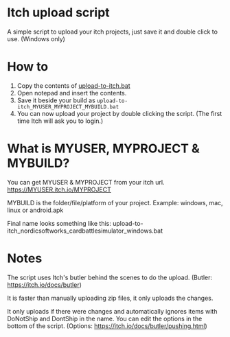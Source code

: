 # Itch upload script
A simple script to upload your itch projects, just save it and double click to use. (Windows only)

# How to
1. Copy the contents of [upload-to-itch.bat](https://github.com/NordicSoftworks/itch-upload-script/raw/main/upload-to-itch.bat)
2. Open notepad and insert the contents.
3. Save it beside your build as `upload-to-itch_MYUSER_MYPROJECT_MYBUILD.bat`
3. You can now upload your project by double clicking the script. (The first time Itch will ask you to login.)

# What is MYUSER, MYPROJECT & MYBUILD?
You can get MYUSER & MYPROJECT from your itch url. https://MYUSER.itch.io/MYPROJECT

MYBUILD is the folder/file/platform of your project. Example: windows, mac, linux or android.apk 

Final name looks something like this: upload-to-itch_nordicsoftworks_cardbattlesimulator_windows.bat

# Notes

The script uses Itch's butler behind the scenes to do the upload. (Butler: https://itch.io/docs/butler)

It is faster than manually uploading zip files, it only uploads the changes.

It only uploads if there were changes and automatically ignores items with DoNotShip and DontShip in the name. You can edit the options in the bottom of the script. (Options: https://itch.io/docs/butler/pushing.html)